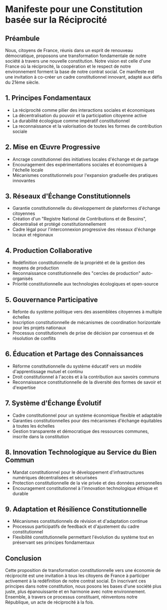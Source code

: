 # Manifeste pour une Constitution basée sur la Réciprocité

## Préambule
Nous, citoyens de France, réunis dans un esprit de renouveau démocratique, proposons une transformation fondamentale de notre société à travers une nouvelle constitution. Notre vision est celle d'une France où la réciprocité, la coopération et le respect de notre environnement forment la base de notre contrat social. Ce manifeste est une invitation à co-créer un cadre constitutionnel innovant, adapté aux défis du 21ème siècle.

## 1. Principes Fondamentaux
- La réciprocité comme pilier des interactions sociales et économiques
- La décentralisation du pouvoir et la participation citoyenne active
- La durabilité écologique comme impératif constitutionnel
- La reconnaissance et la valorisation de toutes les formes de contribution sociale

## 2. Mise en Œuvre Progressive
- Ancrage constitutionnel des initiatives locales d'échange et de partage
- Encouragement des expérimentations sociales et économiques à l'échelle locale
- Mécanismes constitutionnels pour l'expansion graduelle des pratiques innovantes

## 3. Réseaux d'Échange Constitutionnels
- Garantie constitutionnelle du développement de plateformes d'échange citoyennes
- Création d'un "Registre National de Contributions et de Besoins", décentralisé et protégé constitutionnellement
- Cadre légal pour l'interconnexion progressive des réseaux d'échange locaux et régionaux

## 4. Production Collaborative
- Redéfinition constitutionnelle de la propriété et de la gestion des moyens de production
- Reconnaissance constitutionnelle des "cercles de production" auto-organisés
- Priorité constitutionnelle aux technologies écologiques et open-source

## 5. Gouvernance Participative
- Refonte du système politique vers des assemblées citoyennes à multiple échelles
- Inscription constitutionnelle de mécanismes de coordination horizontale pour les projets nationaux
- Processus constitutionnels de prise de décision par consensus et de résolution de conflits

## 6. Éducation et Partage des Connaissances
- Réforme constitutionnelle du système éducatif vers un modèle d'apprentissage mutuel et continu
- Droit constitutionnel à l'accès et à la contribution aux savoirs communs
- Reconnaissance constitutionnelle de la diversité des formes de savoir et d'expertise

## 7. Système d'Échange Évolutif
- Cadre constitutionnel pour un système économique flexible et adaptable
- Garanties constitutionnelles pour des mécanismes d'échange équitables à toutes les échelles
- Gestion transparente et démocratique des ressources communes, inscrite dans la constitution

## 8. Innovation Technologique au Service du Bien Commun
- Mandat constitutionnel pour le développement d'infrastructures numériques décentralisées et sécurisées
- Protection constitutionnelle de la vie privée et des données personnelles
- Encouragement constitutionnel à l'innovation technologique éthique et durable

## 9. Adaptation et Résilience Constitutionnelle
- Mécanismes constitutionnels de révision et d'adaptation continue
- Processus participatifs de feedback et d'ajustement du cadre constitutionnel
- Flexibilité constitutionnelle permettant l'évolution du système tout en préservant ses principes fondamentaux

## Conclusion
Cette proposition de transformation constitutionnelle vers une économie de réciprocité est une invitation à tous les citoyens de France à participer activement à la redéfinition de notre contrat social. En inscrivant ces principes dans notre constitution, nous posons les bases d'une société plus juste, plus épanouissante et en harmonie avec notre environnement. Ensemble, à travers ce processus constituant, réinventons notre République, un acte de réciprocité à la fois.
